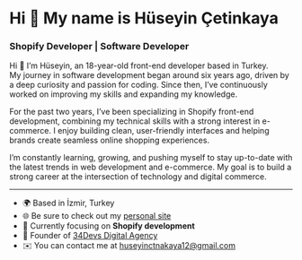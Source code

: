 # Hi 👋 My name is Hüseyin Çetinkaya  

### Shopify Developer | Software Developer  

Hi 👋 I’m Hüseyin, an 18-year-old front-end developer based in Turkey.  
My journey in software development began around six years ago, driven by a deep curiosity and passion for coding. Since then, I’ve continuously worked on improving my skills and expanding my knowledge.  

For the past two years, I’ve been specializing in Shopify front-end development, combining my technical skills with a strong interest in e-commerce. I enjoy building clean, user-friendly interfaces and helping brands create seamless online shopping experiences.  

I’m constantly learning, growing, and pushing myself to stay up-to-date with the latest trends in web development and e-commerce. My goal is to build a strong career at the intersection of technology and digital commerce.  

---

- 🌍 Based in İzmir, Turkey  
- 🌐 Be sure to check out my [personal site](https://huseyincetinkaya.com)  
- 🛒 Currently focusing on **Shopify development**  
- 💼 Founder of [34Devs Digital Agency](https://34devs.com)  
- ✉️ You can contact me at [huseyinctnakaya12@gmail.com](mailto:huseyinctnakaya12@gmail.com)  
